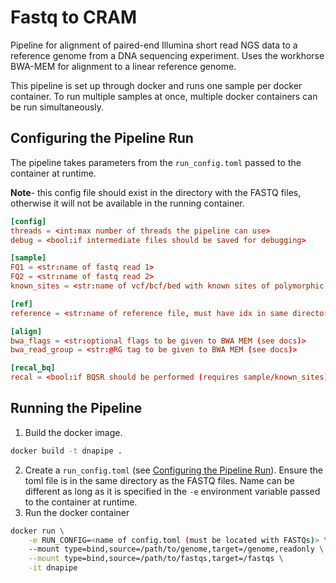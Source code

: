 # Fastq to CRAM

Pipeline for alignment of paired-end Illumina short read NGS data to a reference genome from a DNA sequencing experiment. Uses the workhorse BWA-MEM for alignment to a linear reference genome.

This pipeline is set up through docker and runs one sample per docker container. To run multiple samples at once, multiple docker containers can be run simultaneously.

## Configuring the Pipeline Run

The pipeline takes parameters from the `run_config.toml` passed to the container at runtime. 

**Note**- this config file should exist in the directory with the FASTQ files, otherwise it will not be available in the running container.

```toml
[config]
threads = <int:max number of threads the pipeline can use>
debug = <bool:if intermediate files should be saved for debugging>

[sample]
FQ1 = <str:name of fastq read 1>
FQ2 = <str:name of fastq read 2>
known_sites = <str:name of vcf/bcf/bed with known sites of polymorphic sites for BQSR>

[ref]
reference = <str:name of reference file, must have idx in same directory for BWA>

[align]
bwa_flags = <str:optional flags to be given to BWA MEM (see docs)>
bwa_read_group = <str:@RG tag to be given to BWA MEM (see docs)>

[recal_bq]
recal = <bool:if BQSR should be performed (requires sample/known_sites)>
```

## Running the Pipeline
1. Build the docker image.
```bash
docker build -t dnapipe .
```
2. Create a `run_config.toml` (see [Configuring the Pipeline Run](#configuring-the-pipeline-run)). Ensure the toml file is in the same directory as the FASTQ files. Name can be different as long as it is specified in the `-e` environment variable passed to the container at runtime.
3. Run the docker container
```bash
docker run \
    -e RUN_CONFIG=<name of config.toml (must be located with FASTQs)> \
    --mount type=bind,source=/path/to/genome,target=/genome,readonly \
    --mount type=bind,source=/path/to/fastqs,target=/fastqs \
    -it dnapipe
```
